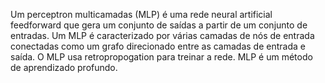Um perceptron multicamadas (MLP) é uma rede neural artificial feedforward que gera um conjunto de saídas a partir de um conjunto de entradas. Um MLP é caracterizado por várias camadas de nós de entrada conectadas como um grafo direcionado entre as camadas de entrada e saída. O MLP usa retropropogation para treinar a rede. MLP é um método de aprendizado profundo.

